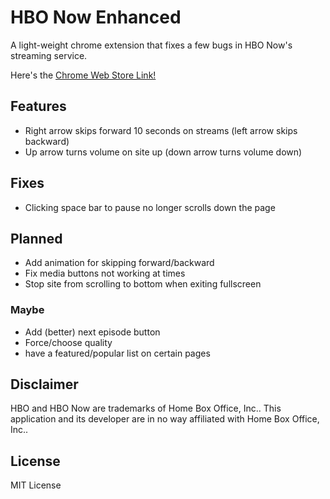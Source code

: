 # HBO Now Enhanced

A light-weight chrome extension that fixes a few bugs in HBO Now's streaming service.

Here's the [Chrome Web Store Link!](https://chrome.google.com/webstore/detail/hbo-now-enhanced/kibhmcdemphikjllndhmdjfailnllbjo?hl=en-US)

## Features

- Right arrow skips forward 10 seconds on streams (left arrow skips backward)
- Up arrow turns volume on site up (down arrow turns volume down)

## Fixes

- Clicking space bar to pause no longer scrolls down the page

## Planned

- Add animation for skipping forward/backward
- Fix media buttons not working at times
- Stop site from scrolling to bottom when exiting fullscreen

### Maybe

- Add (better) next episode button
- Force/choose quality
- have a featured/popular list on certain pages

## Disclaimer

HBO and HBO Now are trademarks of Home Box Office, Inc.. This application and its developer are in no way affiliated with Home Box Office, Inc..

## License

MIT License
